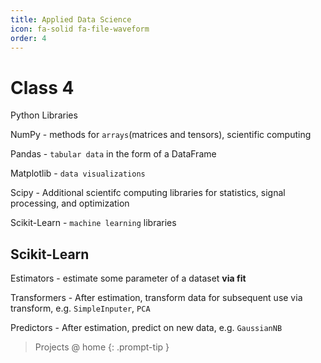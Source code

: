 ```yaml
---
title: Applied Data Science
icon: fa-solid fa-file-waveform
order: 4
---
```


# Class 4

Python Libraries

NumPy - methods for `arrays`(matrices and tensors), scientific computing

Pandas - `tabular data` in the form of a DataFrame

Matplotlib -  `data visualizations`

Scipy - Additional scientifc computing libraries for statistics, signal processing, and optimization

Scikit-Learn - `machine learning` libraries

## Scikit-Learn

Estimators - estimate some parameter of a dataset **via fit**

Transformers - After estimation, transform data for subsequent use via transform, e.g. `SimpleInputer`, `PCA`

Predictors - After estimation, predict on new data, e.g. `GaussianNB`



> Projects @ home
{: .prompt-tip }
